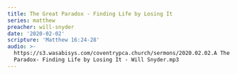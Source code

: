 ```yaml
---
title: The Great Paradox - Finding Life by Losing It
series: matthew
preacher: will-snyder
date: '2020-02-02'
scripture: 'Matthew 16:24-28'
audio: >-
  https://s3.wasabisys.com/coventrypca.church/sermons/2020.02.02.A The Great
  Paradox- Finding Life by Losing It - Will Snyder.mp3
---
```

